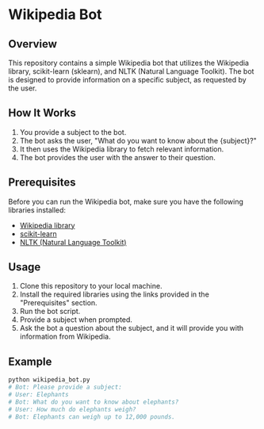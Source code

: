 # Wikipedia Bot

## Overview

This repository contains a simple Wikipedia bot that utilizes the Wikipedia library, scikit-learn (sklearn), and NLTK (Natural Language Toolkit). The bot is designed to provide information on a specific subject, as requested by the user.

## How It Works

1. You provide a subject to the bot.
2. The bot asks the user, "What do you want to know about the {subject}?"
3. It then uses the Wikipedia library to fetch relevant information.
4. The bot provides the user with the answer to their question.

## Prerequisites

Before you can run the Wikipedia bot, make sure you have the following libraries installed:

- [Wikipedia library](https://pypi.org/project/wikipedia-api/)
- [scikit-learn](https://scikit-learn.org/stable/install.html)
- [NLTK (Natural Language Toolkit)](https://www.nltk.org/install.html)

## Usage

1. Clone this repository to your local machine.
2. Install the required libraries using the links provided in the "Prerequisites" section.
3. Run the bot script.
4. Provide a subject when prompted.
5. Ask the bot a question about the subject, and it will provide you with information from Wikipedia.

## Example

```python
python wikipedia_bot.py
# Bot: Please provide a subject:
# User: Elephants
# Bot: What do you want to know about elephants?
# User: How much do elephants weigh?
# Bot: Elephants can weigh up to 12,000 pounds.
